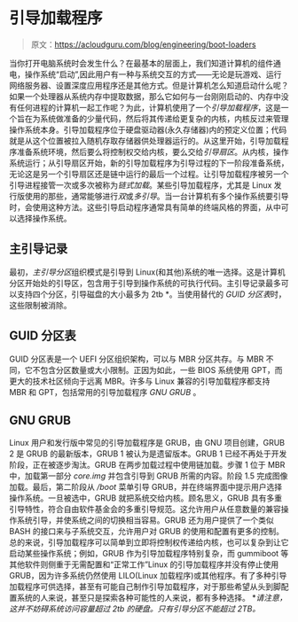 # 引导加载程序

> 原文：<https://acloudguru.com/blog/engineering/boot-loaders>

当你打开电脑系统时会发生什么？在最基本的层面上，我们知道计算机的组件通电，操作系统“启动”,因此用户有一种与系统交互的方式——无论是玩游戏、运行网络服务器、设置深度应用程序还是其他方式。但是计算机怎么知道启动什么呢？如果一个处理器从系统内存中提取数据，那么它如何与一台刚刚启动的、内存中没有任何进程的计算机一起工作呢？为此，计算机使用了一个*引导加载程序*，这是一个旨在为系统做准备的少量代码，然后将其传递给更复杂的内核，内核反过来管理操作系统本身。引导加载程序位于硬盘驱动器(永久存储器)内的预定义位置；代码就是从这个位置被拉入随机存取存储器供处理器运行的。从这里开始，引导加载程序准备系统环境，然后要么将控制权交给内核，要么交给*引导扇区*。从内核，操作系统运行；从引导扇区开始，新的引导加载程序为引导过程的下一阶段准备系统，无论这是另一个引导扇区还是链中运行的最后一个过程。让引导加载程序被另一个引导进程接管一次或多次被称为*链式加载*。某些引导加载程序，尤其是 Linux 发行版使用的那些，通常能够进行*双*或*多引导*。当一台计算机有多个操作系统要引导时，会使用这种方法。这些引导启动程序通常具有简单的终端风格的界面，从中可以选择操作系统。

## 主引导记录

最初，*主引导分区*组织模式是引导到 Linux(和其他)系统的唯一选择。这是计算机分区开始处的引导区，包含用于引导到操作系统的可执行代码。主引导记录最多可以支持四个分区，引导磁盘的大小最多为 2tb *。当使用替代的 *GUID 分区表*时，这些限制被消除。

## GUID 分区表

GUID 分区表是一个 UEFI 分区组织架构，可以与 MBR 分区共存。与 MBR 不同，它不包含分区数量或大小限制。正因为如此，一些 BIOS 系统使用 GPT，而更大的技术社区倾向于远离 MBR。许多与 Linux 兼容的引导加载程序都支持 MBR 和 GPT，包括常用的引导加载程序 *GNU GRUB* 。

## GNU GRUB

Linux 用户和发行版中常见的引导加载程序是 GRUB，由 GNU 项目创建，GRUB 2 是 GRUB 的最新版本，GRUB 1 被认为是遗留版本。GRUB 1 已经不再处于开发阶段，正在被逐步淘汰。GRUB 在两步加载过程中使用链加载。步骤 1 位于 MBR 中，加载第一部分 *core.img* 并包含引导到 GRUB 所需的内容。阶段 1.5 完成图像加载。最后，第二阶段从 */boot* 菜单引导 GRUB，并在终端界面中提示用户选择操作系统。一旦被选中，GRUB 就把系统交给内核。顾名思义，GRUB 具有多重引导特性，符合自由软件基金会的多重引导规范。这允许用户从任意数量的兼容操作系统引导，并使系统之间的切换相当容易。GRUB 还为用户提供了一个类似 BASH 的接口来与子系统交互，允许用户对 GRUB 的使用和配置有更多的控制。总的来说，引导加载程序可以简单到立即将控制权传递给内核，也可以复杂到让它启动某些操作系统；例如，GRUB 作为引导加载程序特别复杂，而 gummiboot 等其他软件则侧重于无需配置和“正常工作”Linux 的引导加载程序并没有停止使用 GRUB，因为许多系统仍然使用 LILO(Linux 加载程序)或其他程序。有了多种引导加载程序可供选择，甚至有可能自己制作引导加载程序，对于那些希望从头到脚配置系统的人来说，甚至只是探索各种可能性的人来说，都有多种选择。 **请注意，这并不妨碍系统访问容量超过 2tb 的硬盘。只有引导分区不能超过 2TB。*